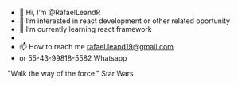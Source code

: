 - 👋 Hi, I’m @RafaelLeandR
- 👀 I’m interested in react development or other related oportunity
- 🌱 I’m currently learning react framework
- 
- 📫 How to reach me rafael.leand19@gmail.com
- or 55-43-99818-5582 Whatsapp

"Walk the way of the force." Star Wars
